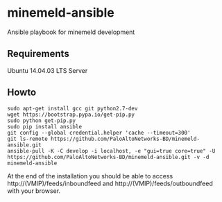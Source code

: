 # minemeld-ansible

Ansible playbook for minemeld development

## Requirements

Ubuntu 14.04.03 LTS Server

## Howto

    sudo apt-get install gcc git python2.7-dev
    wget https://bootstrap.pypa.io/get-pip.py
    sudo python get-pip.py
    sudo pip install ansible
    git config --global credential.helper 'cache --timeout=300'
    git ls-remote https://github.com/PaloAltoNetworks-BD/minemeld-ansible.git
    ansible-pull -K -C develop -i localhost, -e "gui=true core=true" -U https://github.com/PaloAltoNetworks-BD/minemeld-ansible.git -v -d minemeld-ansible
    
At the end of the installation you should be able to access http://(VMIP)/feeds/inboundfeed and http://(VMIP)/feeds/outboundfeed with your browser.

